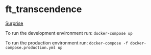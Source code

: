 # ft_transcendence
[Surprise](https://cdn.intra.42.fr/pdf/pdf/49463/en.subject.pdf)

To run the development environment run:
``docker-compose up``

To run the production environment run:
``docker-compose -f docker-compose.production.yml up``
